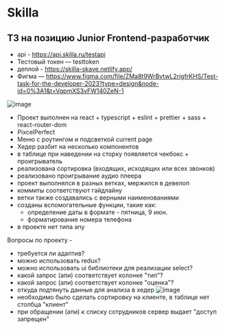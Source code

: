 # Skilla

## ТЗ на позицию Junior Frontend-разработчик

 - api -  https://api.skilla.ru/testapi
 - Тестовый токен — testtoken
 - деплой - https://skilla-skave.netlify.app/
 - Фигма — https://www.figma.com/file/ZMa8t9WrBvtwL2rigfrKHS/Test-task-for-the-developer-2023?type=design&node-id=0%3A1&t=VqpmXS3vFW140ZeN-1

![image](https://github.com/Skave-a/Skilla/assets/101521194/d7588ac3-2933-4e79-9ca8-87b07633d028)

 - Проект выполнен на react + typescript + eslint + prettier + sass + react-router-dom
 - PixcelPerfect
 - Меню с роутингом и подсветкой current page
 - Хедер разбит на несколько компонентов
 - в таблице при наведении на сторку появляется чекбокс + проигрыватель
 - реализована сортировка (входящих, исходящих или всех звонков)
 - реализовано проигрывание аудио плеера
 - проект выполнялся в разных ветках, мержился в девелоп
 - коммиты соответствуют гайдлайну
 - ветки также создавались с верными наименованиями
 - созданы вспомогательные функции, такие как: 
   - определение даты в формате  - пятница, 9 июн.
   - форматирование номера телефона
 - в проекте нет типа any

Вопросы по проекту -  
 - требуется ли адаптив? 
 - можно использовать redux?
 - можно использовать ui библиотеки для  реализации select?
 - какой запрос (апи) соответствует колонке "тип"? 
 - какой запрос (апи) соответствует колонке "оценка"? 
 - откуда подтянуть данные для анализа в хедер 
![image](https://github.com/Skave-a/Skilla/assets/101521194/9dd49b2b-1e9b-45ea-b97c-4b6a2ea3c33a)
- необходимо было сделать сортировку на клиенте, в таблице нет столбца "клиент"
- при обращении (апи) к списку сотрудников сервер выдает "доступ запрещен"

